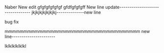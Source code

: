 Naber
New edit
gfgfgfgfgfgf
gfdfgfgfgff
New line update---------------------------------
jkjkjkjkjkjkjkj--------------new line
<html>
	<p> bug fix</p>
</html>

mmmmmmmmmmmmmmmmmmmmmmmmmmmmmmmmmmmm
new line----------------------

lklklklklklkl
